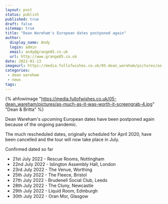 ```yaml
---
layout: post
status: publish
published: true
draft: false
sitemap: true
title: "Dean Wareham's European dates postponed again"
author: 
  display_name: Andy
  login: admin
  email: andy@grange85.co.uk
  url: http://www.grange85.co.uk
date: 2022-01-13
imageurl: https://media.fullofwishes.co.uk/05-dean_wareham/pictures/as-much-as-it-was-worth-it-screengrab-4.jpg
categories:
 - dean wareham
 - news
tags:
---
```

{% ahfowimage "https://media.fullofwishes.co.uk/05-dean_wareham/pictures/as-much-as-it-was-worth-it-screengrab-4.jpg" "Dean & Britta" %}

Dean Wareham's upcoming European dates have been postponed again because of the ongoing pandemic.

The much rescheduled dates, originally scheduled for April 2020, have been cancelled and the tour will now take place in July.

Confirmed dated so far

* 21st July 2022 - Rescue Rooms, Nottingham
* 22nd July 2022 - Islington Assembly Hall, London
* 23rd July 2022 - The Venue, Worthing
* 25th July 2022 - The Fleece, Bristol
* 27th July 2022 - Brudenell Social Club, Leeds
* 28th July 2022 - The Cluny, Newcastle
* 29th July 2022 - Liquid Room, Edinburgh
* 30th July 2022 - Oran Mor, Glasgow
